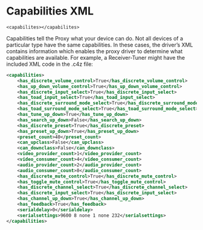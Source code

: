 
# Capabilities XML

`<capabilites></capabilites>`

Capabilities tell the Proxy what your device can do. Not all devices of a particular type have the same capabilities. In these cases, the driver’s XML contains information which enables the proxy driver to determine what capabilities are available. For example, a Receiver-Tuner might have the included XML code in the .c4z file:

```xml
<capabilities>
	<has_discrete_volume_control>True</has_discrete_volume_control>
	<has_up_down_volume_control>True</has_up_down_volume_control>
	<has_discrete_input_select>True</has_discrete_input_select>
	<has_toad_input_select>True</has_toad_input_select>
	<has_discrete_surround_mode_select>True</has_discrete_surround_mode_select>
	<has_toad_surround_mode_select>True</has_toad_surround_mode_select>
	<has_tune_up_down>True</has_tune_up_down>
	<has_search_up_down>False</has_search_up_down>
	<has_discrete_preset>True</has_discrete_preset>
	<has_preset_up_down>True</has_preset_up_down>
	<preset_count>40</preset_count>
	<can_upclass>False</can_upclass>
	<can_downclass>False</can_downclass>
	<video_provider_count>1</video_provider_count>
	<video_consumer_count>4</video_consumer_count>
	<audio_provider_count>2</audio_provider_count>
	<audio_consumer_count>8</audio_consumer_count>
	<has_discrete_mute_control>True</has_discrete_mute_control>
	<has_toggle_mute_control>True</has_toggle_mute_control>
	<has_discrete_channel_select>True</has_discrete_channel_select>
	<has_discrete_input_select>True</has_discrete_input_select>
	<has_channel_up_down>True</has_channel_up_down>
	<has_feedback>True</has_feedback>
	<serialdelay>0</serialdelay>
	<serialsettings>9600 8 none 1 none 232</serialsettings>
</capabilities>
```